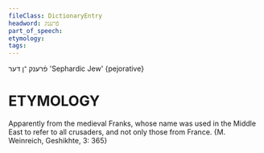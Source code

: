 ```yaml
---
fileClass: DictionaryEntry
headword: פֿרענק
part_of_speech: 
etymology: 
tags: 
---
```

פֿרענק
־ן
דער
'Sephardic Jew'
{pejorative}

ETYMOLOGY
===========
Apparently from the medieval Franks, whose name was used in the Middle East to refer to all crusaders, and not only those from France. {M. Weinreich, Geshikhte, 3: 365}